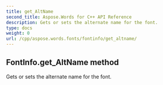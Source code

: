 ```yaml
---
title: get_AltName
second_title: Aspose.Words for C++ API Reference
description: Gets or sets the alternate name for the font. 
type: docs
weight: 0
url: /cpp/aspose.words.fonts/fontinfo/get_altname/
---
```

## FontInfo.get_AltName method


Gets or sets the alternate name for the font. 

